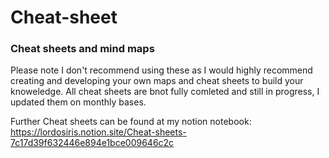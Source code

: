 # Cheat-sheet

### Cheat sheets and mind maps

Please note I don't recommend using these as I would highly recommend creating and developing your own maps and cheat sheets to build your knoweledge. All cheat sheets are bnot fully comleted and still in progress, I updated them on monthly bases.

Further Cheat sheets can be found at my notion notebook: https://lordosiris.notion.site/Cheat-sheets-7c17d39f632446e894e1bce009646c2c
